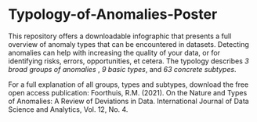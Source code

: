 # Typology-of-Anomalies-Poster
This repository offers a downloadable infographic that presents a full overview of anomaly types that can be encountered in datasets. Detecting anomalies can help with increasing the quality of your data, or for identifying risks, errors, opportunities, et cetera. The typology describes <em> 3 broad groups of anomalies </em>, <em> 9 basic types</em>, and <em> 63 concrete subtypes</em>. 

For a full explanation of all groups, types and subtypes, download the free open access publication: Foorthuis, R.M. (2021). On the Nature and Types of Anomalies: A Review of Deviations in Data. International Journal of Data Science and Analytics, Vol. 12, No. 4. 
